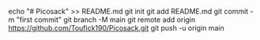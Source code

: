 echo "# Picosack" >> README.md
git init
git add README.md
git commit -m "first commit"
git branch -M main
git remote add origin https://github.com/Toufick190/Picosack.git
git push -u origin main
